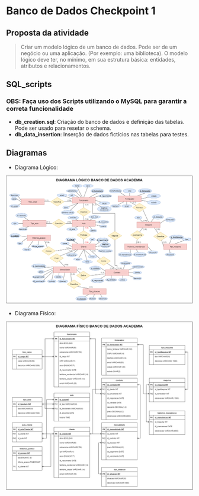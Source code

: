 # Banco de Dados Checkpoint 1

## Proposta da atividade

> Criar um modelo lógico de um banco de dados. Pode ser de um negócio ou uma aplicação. (Por exemplo: uma biblioteca). O modelo lógico deve ter, no mínimo, em sua estrutura básica: entidades, atributos e relacionamentos.

## SQL_scripts

### OBS: Faça uso dos Scripts utilizando o MySQL para garantir a correta funcionalidade

- **db_creation.sql**: Criação do banco de dados e definição das tabelas. Pode ser usado para resetar o schema.
- **db_data_insertion**: Inserção de dados fictícios nas tabelas para testes.

## Diagramas

- Diagrama Lógico:

![diagrama lógico do banco de dados](./diagrams_img/diagrama_logico_academia.png "Diagrama Lógico do BD")

- Diagrama Físico:

![diagrama físico do banco de dados](./diagrams_img/diagrama_fisico_academia.png "Diagrama Físico do BD")
